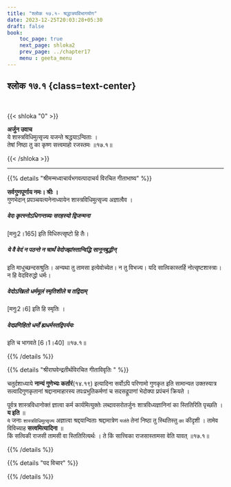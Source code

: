 ```yaml
---
title: "श्लोक १७.१- श्रद्धात्रयविभागयोग"
date: 2023-12-25T20:03:28+05:30
draft: false
book:
    toc_page: true
    next_page: shloka2
    prev_page: ../chapter17
    menu : geeta_menu
---
```




## श्लोक १७.१ {class=text-center}

<br/>

{{< shloka  "0"  >}}

**अर्जुन उवाच**   
ये शास्त्रविधिमुत्सृज्य यजन्ते श्रद्धयाऽन्विताः ।  
तेषां निष्ठा तु का कृष्ण सत्त्वमाहो रजस्तमः ॥१७.१॥

{{< /shloka >}}

---


{{% details "श्रीमन्मध्वाचार्यभगवत्पादाचर्य विरचित  गीताभाष्य" %}}

**सर्वगुणपूर्णाय नमः। श्रीः ।**   
गुणभेदान् प्रपञ्चयत्यनेनाध्यायेन शास्त्रविधिमुत्सृज्य अज्ञात्वैव ।  

##### वेदः कृत्स्नोऽधिगन्तव्यः सरहस्यो द्विजन्मना 
[मनुः2।165] इति विधिरुत्सृष्टो हि तैः। 
#####  ये वै वेदं न पठन्ते न चार्थं वेदोज्झांस्तान्विद्धि सानूनबुद्धीन् 
इति माधुच्छन्दसश्रुतिः। अन्यथा तु तामसा इत्येवोच्येत। 
न तु विभज्य। यदि सात्विकास्तर्हि नोत्सृष्टशास्त्राः। 
न हि वेदविरुद्धो धर्मः। 
##### वेदोऽखिलो धर्ममूलं स्मृतिशीले च तद्विदाम् 
[मनुः2।6] इति हि स्मृतिः । 
##### वेदप्रणिहितो धर्मो ह्यधर्मस्तद्विपर्ययः 
इति च भागवते [6।1।40] ॥१७.१॥

{{% /details %}}



{{% details "श्रीराघवेन्द्रतीर्थविरचित गीताविवृतिः " %}}

चतुर्दशाध्याये **नान्यं गुणेभ्यः कर्तारं**(१४.१९) 
इत्यादिना सर्वोऽपि परिणामो गुणकृत इति सामान्यत 
उक्तस्यात्र सत्वादिगुणकृतानां श्रद्दानामाहारस्य 
तपःप्रभुतिकर्मणां च सदसद्रूपाणां भेदोक्पा प्रपंचनं 
क्रियते ।

पूर्वत्र शास्त्रविधानोक्तं ज्ञात्वा कर्म 
कार्यमित्युक्तेः  लब्दावसरोतर्जुनः 
शात्रविध्यज्ञानिनां का स्तितिरिति पृच्छति । 
**य इति** ॥  
`ये` जनाः `शास्त्रविधिमुत्सृज्य` अज्ञात्वा 
श्रद्दयान्विताः श्रद्दामात्रेण `यजंते` 
तेनां निष्ठा तु स्थितिस्तु `का` कीदृशी । 
तामेव विविच्याह **सत्त्वमित्यादिना** ॥   
किं सत्विकी राजसी तामसी वा स्तितिरित्यर्थः । 
ते किं सात्त्विका राजसास्तामसा वेति यावत्‌ ॥१७.१॥

{{% /details %}}



{{% details "पद विचार" %}}


{{% /details %}}
